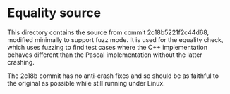 # Equality source

This directory contains the source from commit 2c18b5221f2c44d68, modified
minimally to support fuzz mode. It is used for the equality check, which
uses fuzzing to find test cases where the C++ implementation behaves
different than the Pascal implementation without the latter crashing.

The 2c18b commit has no anti-crash fixes and so should be as faithful to the
original as possible while still running under Linux.
